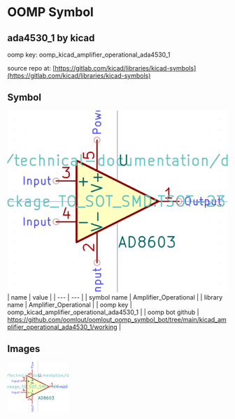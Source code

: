 # OOMP Symbol  
## ada4530_1  by kicad  
  
oomp key: oomp_kicad_amplifier_operational_ada4530_1  
  
source repo at: [https://gitlab.com/kicad/libraries/kicad-symbols](https://gitlab.com/kicad/libraries/kicad-symbols)  
## Symbol  
  
[![working.png](working_600.png)](working.png)  
| name | value | 
| --- | --- | 
| symbol name | Amplifier_Operational | 
| library name | Amplifier_Operational | 
| oomp key | oomp_kicad_amplifier_operational_ada4530_1 | 
| oomp bot github | https://github.com/oomlout/oomlout_oomp_symbol_bot/tree/main/kicad_amplifier_operational_ada4530_1/working | 
## Images  
  
[![working.png](working_140.png)](working.png)  

